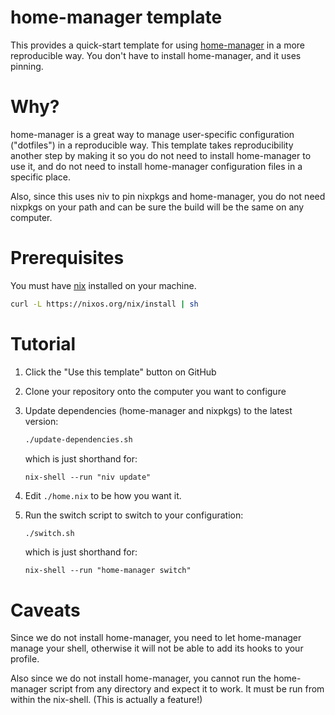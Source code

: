 # home-manager template

This provides a quick-start template for using
[home-manager](https://github.com/rycee/home-manager) in a more
reproducible way. You don't have to install home-manager, and it uses
pinning.

# Why?

home-manager is a great way to manage user-specific configuration
("dotfiles") in a reproducible way. This template takes
reproducibility another step by making it so you do not need to
install home-manager to use it, and do not need to install
home-manager configuration files in a specific place.

Also, since this uses niv to pin nixpkgs and home-manager, you do not
need nixpkgs on your path and can be sure the build will be the same
on any computer.

# Prerequisites

You must have [nix](https://nixos.org) installed on your machine.

```sh
curl -L https://nixos.org/nix/install | sh
```

# Tutorial

1. Click the "Use this template" button on GitHub
2. Clone your repository onto the computer you want to configure
3. Update dependencies (home-manager and nixpkgs) to the latest version:

   ```sh
   ./update-dependencies.sh
   ```

   which is just shorthand for:

   ```
   nix-shell --run "niv update"
   ```

4. Edit `./home.nix` to be how you want it.
5. Run the switch script to switch to your configuration:

    ```sh
    ./switch.sh
    ```

    which is just shorthand for:

    ```
    nix-shell --run "home-manager switch"
    ```



# Caveats

Since we do not install home-manager, you need to let home-manager
manage your shell, otherwise it will not be able to add its hooks to
your profile.

Also since we do not install home-manager, you cannot run the
home-manager script from any directory and expect it to work. It must
be run from within the nix-shell. (This is actually a feature!)
